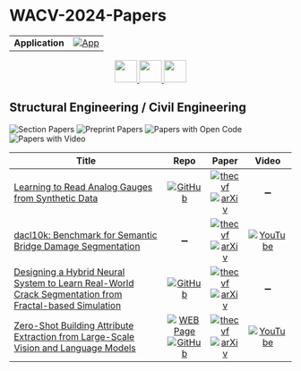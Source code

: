 # WACV-2024-Papers

<table>
    <tr>
        <td><strong>Application</strong></td>
        <td>
            <a href="https://huggingface.co/spaces/DmitryRyumin/NewEraAI-Papers" style="float:left;">
                <img src="https://img.shields.io/badge/🤗-NewEraAI--Papers-FFD21F.svg" alt="App" />
            </a>
        </td>
    </tr>
</table>

<div align="center">
    <a href="https://github.com/DmitryRyumin/WACV-2024-Papers/blob/main/sections/cv_for_social_good.md">
        <img src="https://cdn.jsdelivr.net/gh/DmitryRyumin/NewEraAI-Papers@main/images/left.svg" width="40" alt="" />
    </a>
    <a href="https://github.com/DmitryRyumin/WACV-2024-Papers/">
        <img src="https://cdn.jsdelivr.net/gh/DmitryRyumin/NewEraAI-Papers@main/images/home.svg" width="40" alt="" />
    </a>
    <a href="https://github.com/DmitryRyumin/WACV-2024-Papers/blob/main/sections/virtual_augmented_reality.md">
        <img src="https://cdn.jsdelivr.net/gh/DmitryRyumin/NewEraAI-Papers@main/images/right.svg" width="40" alt="" />
    </a>
</div>

## Structural Engineering / Civil Engineering

![Section Papers](https://img.shields.io/badge/Section%20Papers-4-42BA16) ![Preprint Papers](https://img.shields.io/badge/Preprint%20Papers-4-b31b1b) ![Papers with Open Code](https://img.shields.io/badge/Papers%20with%20Open%20Code-3-1D7FBF) ![Papers with Video](https://img.shields.io/badge/Papers%20with%20Video-2-FF0000)

| **Title** | **Repo** | **Paper** | **Video** |
|-----------|:--------:|:---------:|:---------:|
| [Learning to Read Analog Gauges from Synthetic Data](https://openaccess.thecvf.com/content/WACV2024/html/Leon-Alcazar_Learning_to_Read_Analog_Gauges_from_Synthetic_Data_WACV_2024_paper.html) | [![GitHub](https://img.shields.io/github/stars/fuankarion/automatic-gauge-reading?style=flat)](https://github.com/fuankarion/automatic-gauge-reading) | [![thecvf](https://img.shields.io/badge/pdf-thecvf-7395C5.svg)](https://openaccess.thecvf.com/content/WACV2024/papers/Leon-Alcazar_Learning_to_Read_Analog_Gauges_from_Synthetic_Data_WACV_2024_paper.pdf) <br /> [![arXiv](https://img.shields.io/badge/arXiv-2308.14583-b31b1b.svg)](http://arxiv.org/abs/2308.14583) | :heavy_minus_sign: |
| [dacl10k: Benchmark for Semantic Bridge Damage Segmentation](https://openaccess.thecvf.com/content/WACV2024/html/Flotzinger_dacl10k_Benchmark_for_Semantic_Bridge_Damage_Segmentation_WACV_2024_paper.html) | :heavy_minus_sign: | [![thecvf](https://img.shields.io/badge/pdf-thecvf-7395C5.svg)](https://openaccess.thecvf.com/content/WACV2024/papers/Flotzinger_dacl10k_Benchmark_for_Semantic_Bridge_Damage_Segmentation_WACV_2024_paper.pdf) <br /> [![arXiv](https://img.shields.io/badge/arXiv-2309.00460-b31b1b.svg)](http://arxiv.org/abs/2309.00460) | [![YouTube](https://img.shields.io/badge/YouTube-%23FF0000.svg?style=for-the-badge&logo=YouTube&logoColor=white)](https://www.youtube.com/watch?v=oef84RH54Z8) |
| [Designing a Hybrid Neural System to Learn Real-World Crack Segmentation from Fractal-based Simulation](https://openaccess.thecvf.com/content/WACV2024/html/Jaziri_Designing_a_Hybrid_Neural_System_To_Learn_Real-World_Crack_Segmentation_WACV_2024_paper.html) | [![GitHub](https://img.shields.io/github/stars/achrefjaziri/SimCrack?style=flat)](https://github.com/achrefjaziri/SimCrack) | [![thecvf](https://img.shields.io/badge/pdf-thecvf-7395C5.svg)](https://openaccess.thecvf.com/content/WACV2024/papers/Jaziri_Designing_a_Hybrid_Neural_System_To_Learn_Real-World_Crack_Segmentation_WACV_2024_paper.pdf) <br /> [![arXiv](https://img.shields.io/badge/arXiv-2309.09637-b31b1b.svg)](http://arxiv.org/abs/2309.09637) | :heavy_minus_sign: |
| [Zero-Shot Building Attribute Extraction from Large-Scale Vision and Language Models](https://openaccess.thecvf.com/content/WACV2024/html/Pan_Zero-Shot_Building_Attribute_Extraction_From_Large-Scale_Vision_and_Language_Models_WACV_2024_paper.html) | [![WEB Page](https://img.shields.io/badge/WEB-Page-159957.svg)](https://sites.google.com/view/zobae/home) <br /> [![GitHub](https://img.shields.io/github/stars/BuildingInfoSys/zeroshot_attribute_extraction?style=flat)](https://github.com/BuildingInfoSys/zeroshot_attribute_extraction) | [![thecvf](https://img.shields.io/badge/pdf-thecvf-7395C5.svg)](https://openaccess.thecvf.com/content/WACV2024/papers/Pan_Zero-Shot_Building_Attribute_Extraction_From_Large-Scale_Vision_and_Language_Models_WACV_2024_paper.pdf) <br /> [![arXiv](https://img.shields.io/badge/arXiv-2312.12479-b31b1b.svg)](http://arxiv.org/abs/2312.12479) | [![YouTube](https://img.shields.io/badge/YouTube-%23FF0000.svg?style=for-the-badge&logo=YouTube&logoColor=white)](https://www.youtube.com/watch?v=YiEojBj9PC8) |
